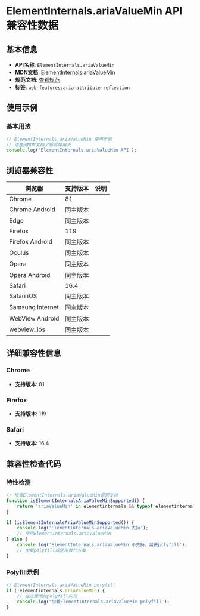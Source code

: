 # ElementInternals.ariaValueMin API 兼容性数据

## 基本信息

- **API名称**: `ElementInternals.ariaValueMin`
- **MDN文档**: [ElementInternals.ariaValueMin](https://developer.mozilla.org/docs/Web/API/ElementInternals/ariaValueMin)
- **规范文档**: [查看规范](https://w3c.github.io/aria/#dom-ariamixin-ariavaluemin)
- **标签**: `web-features:aria-attribute-reflection`

## 使用示例

### 基本用法

```javascript
// ElementInternals.ariaValueMin 使用示例
// 请查阅MDN文档了解具体用法
console.log('ElementInternals.ariaValueMin API');
```

## 浏览器兼容性

| 浏览器 | 支持版本 | 说明 |
|--------|----------|------|
| Chrome | 81 |  |
| Chrome Android | 同主版本 |  |
| Edge | 同主版本 |  |
| Firefox | 119 |  |
| Firefox Android | 同主版本 |  |
| Oculus | 同主版本 |  |
| Opera | 同主版本 |  |
| Opera Android | 同主版本 |  |
| Safari | 16.4 |  |
| Safari iOS | 同主版本 |  |
| Samsung Internet | 同主版本 |  |
| WebView Android | 同主版本 |  |
| webview_ios | 同主版本 |  |

## 详细兼容性信息

### Chrome

- **支持版本**: 81

### Firefox

- **支持版本**: 119

### Safari

- **支持版本**: 16.4

## 兼容性检查代码

### 特性检测

```javascript
// 检查ElementInternals.ariaValueMin是否支持
function isElementInternalsAriaValueMinSupported() {
    return 'ariaValueMin' in elementinternals && typeof elementinternals.ariaValueMin === 'function';
}

if (isElementInternalsAriaValueMinSupported()) {
    console.log('ElementInternals.ariaValueMin 支持');
    // 使用ElementInternals.ariaValueMin
} else {
    console.log('ElementInternals.ariaValueMin 不支持，需要polyfill');
    // 加载polyfill或使用替代方案
}
```

### Polyfill示例

```javascript
// ElementInternals.ariaValueMin polyfill
if (!elementinternals.ariaValueMin) {
    // 在这里添加polyfill实现
    console.log('加载ElementInternals.ariaValueMin polyfill');
}
```

